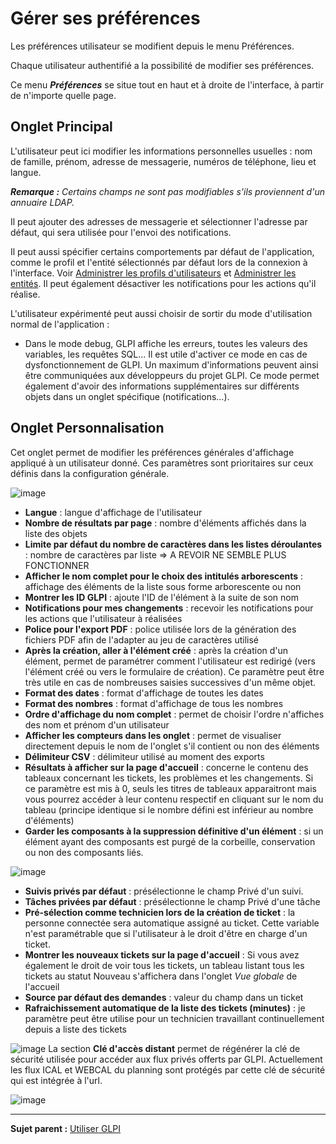 Gérer ses préférences
=====================

Les préférences utilisateur se modifient depuis le menu Préférences.

Chaque utilisateur authentifié a la possibilité de modifier ses préférences.

Ce menu ***Préférences*** se situe tout en haut et à droite de l'interface, à partir de n'importe quelle page.

Onglet Principal
----------------
L'utilisateur peut ici modifier les informations personnelles usuelles : nom de famille, prénom, adresse de messagerie, numéros de téléphone, lieu et langue.

***Remarque :** Certains champs ne sont pas modifiables s'ils proviennent d'un annuaire LDAP.*

Il peut ajouter des adresses de messagerie et sélectionner l'adresse par défaut, qui sera utilisée pour  l'envoi des notifications.

Il peut aussi spécifier certains comportements par défaut de l'application, comme le profil et l'entité sélectionnés par défaut lors de la connexion à l'interface. Voir [Administrer les profils d'utilisateurs](administration_profile.html "Dans GLPI, administrer les profils peut se faire à partir du menu Administration > Profils.") et [Administrer les entités](index.php?fr/07_Module_Administration/04_Entités.md "Dans GLPI, administrer les entités peut se faire à partir du menu Administration > Entités.").
Il peut également désactiver les notifications pour les actions qu'il réalise.

L'utilisateur expérimenté peut aussi choisir de sortir du mode d'utilisation normal de l'application :

-   Dans le mode debug, GLPI affiche les erreurs, toutes les valeurs des variables, les requêtes SQL... Il est utile d'activer ce mode en cas de dysfonctionnement de GLPI. Un maximum d'informations peuvent ainsi être communiquées aux développeurs du projet GLPI. Ce mode permet également d'avoir des informations supplémentaires sur différents objets dans un onglet spécifique (notifications...).

Onglet Personnalisation
----------------------
Cet onglet permet de modifier les préférences générales d'affichage appliqué à un utilisateur donné. Ces paramètres sont prioritaires sur ceux définis dans la configuration générale.

![image](docs/image/pref-personnalisation.png)
- **Langue** : langue d'affichage de l'utilisateur
- **Nombre de résultats par page** : nombre d'éléments affichés dans la liste des objets
- **Limite par défaut du nombre de caractères dans les listes déroulantes** : nombre de caractères par liste => A REVOIR NE SEMBLE PLUS FONCTIONNER
- **Afficher le nom complet pour le choix des intitulés arborescents** : affichage des éléments de la liste sous forme arborescente ou non
- **Montrer les ID GLPI** : ajoute l'ID de l'élément à la suite de son nom
- **Notifications pour mes changements** : recevoir les notifications pour les actions que l'utilisateur à réalisées
- **Police pour l'export PDF** : police utilisée lors de la génération des fichiers PDF afin de l'adapter au jeu de caractères utilisé 
- **Après la création, aller à l'élément créé** : après la création d'un élément, permet de paramétrer comment l'utilisateur est redirigé (vers l'élément créé ou vers le formulaire de création). Ce paramètre peut être très utile en cas de nombreuses saisies successives d'un même objet.
- **Format des dates** : format d'affichage de toutes les dates
- **Format des nombres** : format d'affichage de tous les nombres
- **Ordre d'affichage du nom complet** : permet de choisir l'ordre n'affiches des nom et prénom d'un utilisateur
- **Afficher les compteurs dans les onglet** : permet de visualiser directement depuis le nom de l'onglet s'il contient ou non des éléments
- **Délimiteur CSV** : délimiteur utilisé au moment des exports
- **Résultats à afficher sur la page d'accueil** : concerne le contenu des tableaux concernant les tickets, les problèmes et les changements. Si ce paramètre est mis à 0, seuls les titres de tableaux apparaitront mais vous pourrez accéder à leur contenu respectif en cliquant sur le nom du tableau (principe identique si le nombre défini est inférieur au nombre d'éléments)
- **Garder les composants à la suppression définitive d'un élément** : si un élément ayant des composants est purgé de la corbeille, conservation ou non des composants liés.

![image](docs/image/pref-assistance.png)
- **Suivis privés par défaut** : présélectionne le champ Privé d'un suivi. 
- **Tâches privées par défaut** : présélectionne le champ Privé d'une tâche
- **Pré-sélection comme technicien lors de la création de ticket** : la personne connectée sera automatique assigné au ticket. Cette variable n'est paramétrable que si l'utilisateur à le droit d'être en charge d'un ticket.
- **Montrer les nouveaux tickets sur la page d'accueil** : Si vous avez également le droit de voir tous les tickets, un tableau listant tous les tickets au statut Nouveau s'affichera dans l'onglet *Vue globale* de l'accueil
- **Source par défaut des demandes** : valeur du champ dans un ticket
- **Rafraichissement automatique de la liste des tickets (minutes)** : je paramètre peut être utilise pour un technicien travaillant continuellement depuis a liste des tickets

![image](docs/image/pref-cle.png)
La section **Clé d'accès distant** permet de régénérer la clé de sécurité utilisée pour accéder aux flux privés offerts par GLPI.
Actuellement les flux ICAL et WEBCAL du planning sont protégés par cette clé de sécurité qui est intégrée à l'url.

![image](docs/image/pref-duedatee.png)

-------
**Sujet parent :** [Utiliser GLPI](index.php?fr/02_Premiers_pas_avec_GLPI/03_Utiliser_GLPI/01_Utiliser_GLPI.md)
